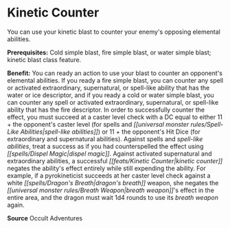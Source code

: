 ﻿---
cssclass: [feats]

---
# Kinetic Counter

You can use your kinetic blast to counter your enemy's opposing elemental abilities.

**Prerequisites:** Cold simple blast, fire simple blast, or water simple blast; kinetic blast class feature.

**Benefit:** You can ready an action to use your blast to counter an opponent's elemental abilities. If you ready a fire simple blast, you can counter any spell or activated extraordinary, supernatural, or spell-like ability that has the water or ice descriptor, and if you ready a cold or water simple blast, you can counter any spell or activated extraordinary, supernatural, or spell-like ability that has the fire descriptor. In order to successfully counter the effect, you must succeed at a caster level check with a DC equal to either 11 + the opponent's caster level (for spells and _[[universal monster rules/Spell-Like Abilities|spell-like abilities]]_) or 11 + the opponent's Hit Dice (for extraordinary and supernatural abilities). Against spells and _spell-like abilities_, treat a success as if you had counterspelled the effect using _[[spells/Dispel Magic|dispel magic]]_. Against activated supernatural and extraordinary abilities, a successful _[[feats/Kinetic Counter|kinetic counter]]_ negates the ability's effect entirely while still expending the ability. For example, if a pyrokineticist succeeds at her caster level check against a white _[[spells/Dragon's Breath|dragon's breath]]_ weapon, she negates the _[[universal monster rules/Breath Weapon|breath weapon]]_'s effect in the entire area, and the dragon must wait 1d4 rounds to use its _breath weapon_ again.

**Source** Occult Adventures